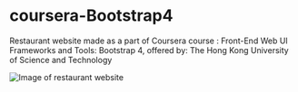 # coursera-Bootstrap4
Restaurant website made as a part of Coursera course : Front-End Web UI Frameworks and Tools: Bootstrap 4, offered by: The Hong Kong University of Science and Technology


![Image of restaurant website](https://github.com/abhi40308/coursera-Bootstrap4/conFusion/img/test.png)
